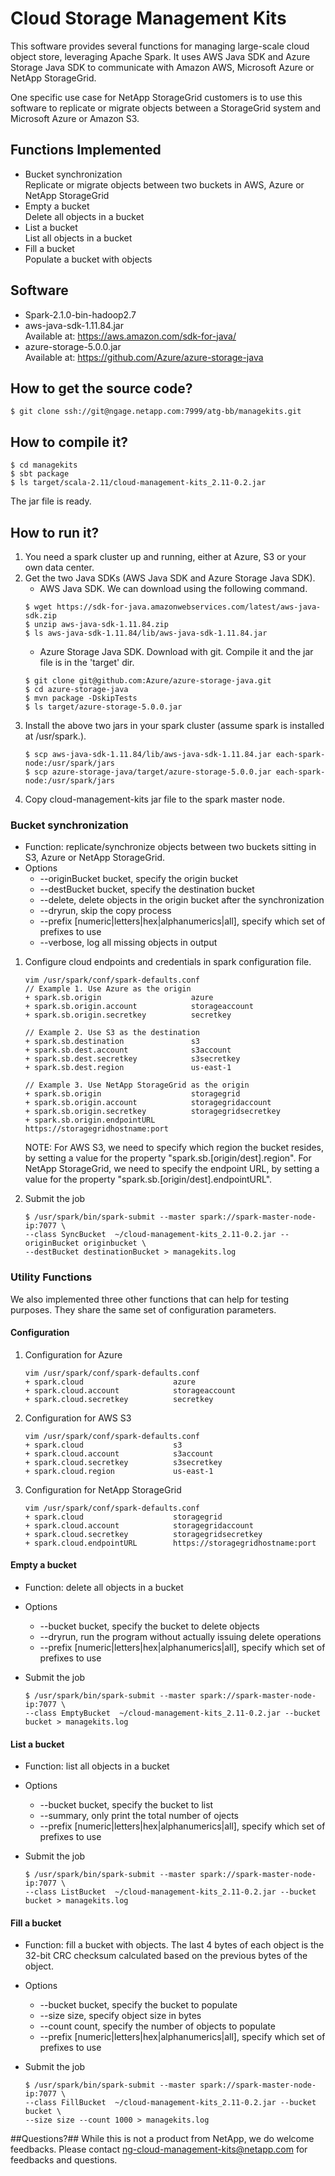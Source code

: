 # Cloud Storage Management Kits #

This software provides several functions for managing 
large-scale cloud object store, leveraging Apache Spark. It uses AWS Java SDK and Azure
Storage Java SDK to communicate with Amazon AWS, Microsoft Azure or NetApp StorageGrid.

One specific use case for NetApp StorageGrid customers is to use this software
to replicate or migrate objects between a StorageGrid system and Microsoft Azure or Amazon S3.

## Functions Implemented ##
* Bucket synchronization  
	Replicate or migrate objects between two buckets in AWS, Azure or NetApp StorageGrid  
* Empty a bucket  
	Delete all objects in a bucket  
* List a bucket  
	List all objects in a bucket  
* Fill a bucket  
	Populate a bucket with objects 

## Software ##
* Spark-2.1.0-bin-hadoop2.7
* aws-java-sdk-1.11.84.jar  
	Available at: https://aws.amazon.com/sdk-for-java/
* azure-storage-5.0.0.jar  
	Available at: https://github.com/Azure/azure-storage-java

## How to get the source code? ##
~~~~
$ git clone ssh://git@ngage.netapp.com:7999/atg-bb/managekits.git
~~~~

## How to compile it? ##
~~~~
$ cd managekits
$ sbt package
$ ls target/scala-2.11/cloud-management-kits_2.11-0.2.jar
~~~~

The jar file is ready. 

## How to run it? ##
1. You need a spark cluster up and running, either at Azure, S3 or your own data center. 
2. Get the two Java SDKs (AWS Java SDK and Azure Storage Java SDK). 
    * AWS Java SDK. We can download using the following command.  
	~~~~
	$ wget https://sdk-for-java.amazonwebservices.com/latest/aws-java-sdk.zip
	$ unzip aws-java-sdk-1.11.84.zip
	$ ls aws-java-sdk-1.11.84/lib/aws-java-sdk-1.11.84.jar
	~~~~
    * Azure Storage Java SDK.  Download with git. Compile it and the jar file is in the 'target' dir.
	~~~~
	$ git clone git@github.com:Azure/azure-storage-java.git  
	$ cd azure-storage-java  
	$ mvn package -DskipTests  
	$ ls target/azure-storage-5.0.0.jar  
	~~~~
3. Install the above two jars in your spark cluster (assume spark is installed at /usr/spark.).
	~~~~
	$ scp aws-java-sdk-1.11.84/lib/aws-java-sdk-1.11.84.jar each-spark-node:/usr/spark/jars
	$ scp azure-storage-java/target/azure-storage-5.0.0.jar each-spark-node:/usr/spark/jars 
	~~~~
4. Copy cloud-management-kits jar file to the spark master node.

### Bucket synchronization ### 
* Function: replicate/synchronize objects between two buckets sitting in S3, Azure or NetApp StorageGrid.
* Options
  * --originBucket bucket, specify the origin bucket 
  * --destBucket bucket, specify the destination bucket
  * --delete, delete objects in the origin bucket after the synchronization
  * --dryrun, skip the copy process
  * --prefix [numeric|letters|hex|alphanumerics|all], specify which set of prefixes to use
  * --verbose, log all missing objects in output

1. Configure cloud endpoints and credentials in spark configuration file.
	~~~~
	vim /usr/spark/conf/spark-defaults.conf
	// Example 1. Use Azure as the origin
	+ spark.sb.origin                    azure
	+ spark.sb.origin.account            storageaccount
	+ spark.sb.origin.secretkey          secretkey

	// Example 2. Use S3 as the destination
	+ spark.sb.destination               s3
	+ spark.sb.dest.account              s3account
	+ spark.sb.dest.secretkey            s3secretkey
	+ spark.sb.dest.region               us-east-1

	// Example 3. Use NetApp StorageGrid as the origin
	+ spark.sb.origin                    storagegrid
	+ spark.sb.origin.account            storagegridaccount
	+ spark.sb.origin.secretkey          storagegridsecretkey
	+ spark.sb.origin.endpointURL        https://storagegridhostname:port

	~~~~

	NOTE: For AWS S3, we need to specify which region the bucket resides, by setting a value for the property "spark.sb.[origin/dest].region". For NetApp StorageGrid, we need to specify the endpoint URL, by setting a value for the property "spark.sb.[origin/dest].endpointURL". 
	
2. Submit the job
	~~~~
	$ /usr/spark/bin/spark-submit --master spark://spark-master-node-ip:7077 \
	--class SyncBucket  ~/cloud-management-kits_2.11-0.2.jar --originBucket originbucket \
	--destBucket destinationBucket > managekits.log
	~~~~

### Utility Functions ###
We also implemented three other functions that can help for testing purposes. 
They share the same set of configuration parameters. 
#### Configuration ####
1. Configuration for Azure
	~~~~
	vim /usr/spark/conf/spark-defaults.conf
	+ spark.cloud                    azure
	+ spark.cloud.account            storageaccount
	+ spark.cloud.secretkey          secretkey
	~~~~
2. Configuration for AWS S3
	~~~~
	vim /usr/spark/conf/spark-defaults.conf
	+ spark.cloud                    s3
	+ spark.cloud.account            s3account
	+ spark.cloud.secretkey          s3secretkey
	+ spark.cloud.region             us-east-1
	~~~~
3. Configuration for NetApp StorageGrid
	~~~~
	vim /usr/spark/conf/spark-defaults.conf
	+ spark.cloud                    storagegrid
	+ spark.cloud.account            storagegridaccount
	+ spark.cloud.secretkey          storagegridsecretkey
	+ spark.cloud.endpointURL        https://storagegridhostname:port
	~~~~

#### Empty a bucket ####
* Function: delete all objects in a bucket
* Options
  * --bucket bucket, specify the bucket to delete objects
  * --dryrun, run the program without actually issuing delete operations
  * --prefix [numeric|letters|hex|alphanumerics|all], specify which set of prefixes to use

* Submit the job
	~~~~
	$ /usr/spark/bin/spark-submit --master spark://spark-master-node-ip:7077 \
	--class EmptyBucket  ~/cloud-management-kits_2.11-0.2.jar --bucket bucket > managekits.log
	~~~~

#### List a bucket ####
* Function: list all objects in a bucket
* Options
  * --bucket bucket, specify the bucket to list
  * --summary, only print the total number of ojects
  * --prefix [numeric|letters|hex|alphanumerics|all], specify which set of prefixes to use

* Submit the job
	~~~~
	$ /usr/spark/bin/spark-submit --master spark://spark-master-node-ip:7077 \
	--class ListBucket  ~/cloud-management-kits_2.11-0.2.jar --bucket bucket > managekits.log
	~~~~

#### Fill a bucket ####
* Function: fill a bucket with objects. The last 4 bytes of each object is the 32-bit CRC checksum calculated based on the previous bytes of the object.   
* Options
  * --bucket bucket, specify the bucket to populate
  * --size size, specify object size in bytes
  * --count count, specify the number of objects to populate
  * --prefix [numeric|letters|hex|alphanumerics|all], specify which set of prefixes to use

* Submit the job
	~~~~
	$ /usr/spark/bin/spark-submit --master spark://spark-master-node-ip:7077 \
	--class FillBucket  ~/cloud-management-kits_2.11-0.2.jar --bucket bucket \
	--size size --count 1000 > managekits.log
	~~~~
##Questions?##
While this is not a product from NetApp, we do welcome feedbacks. Please contact ng-cloud-management-kits@netapp.com for feedbacks and questions. 
